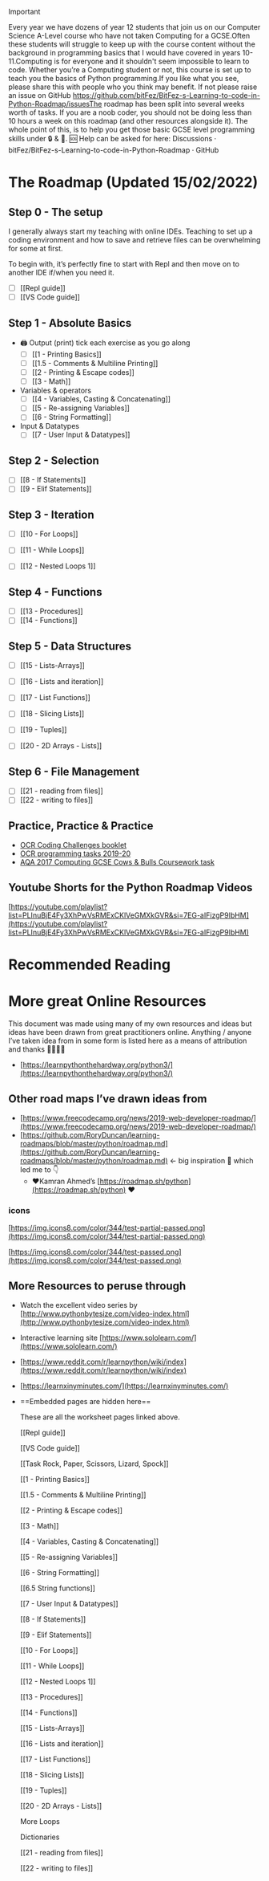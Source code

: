 > [!important]  
> Every year we have dozens of year 12 students that join us on our Computer Science A-Level course who have not taken Computing for a GCSE.Often these students will struggle to keep up with the course content without the background in programming basics that I would have covered in years 10-11.Computing is for everyone and it shouldn't seem impossible to learn to code. Whether you’re a Computing student or not, this course is set up to teach you the basics of Python programming.If you like what you see, please share this with people who you think may benefit. If not please raise an issue on GitHub https://github.com/bitFez/BitFez-s-Learning-to-code-in-Python-Roadmap/issuesThe roadmap has been split into several weeks worth of tasks. If you are a noob coder, you should not be doing less than 10 hours a week on this roadmap (and other resources alongside it). The whole point of this, is to help you get those basic GCSE level programming skills under 🔒 & 🔑. 🆘 Help can be asked for here: Discussions · bitFez/BitFez-s-Learning-to-code-in-Python-Roadmap · GitHub  

# The Roadmap (Updated 15/02/2022)

## Step 0 - The setup

I generally always start my teaching with online IDEs. Teaching to set up a coding environment and how to save and retrieve files can be overwhelming for some at first.

To begin with, it’s perfectly fine to start with Repl and then move on to another IDE if/when you need it.

- [ ] [[Repl guide]]
- [ ] [[VS Code guide]]

## Step 1 - Absolute Basics

- 🖨 Output (print) tick each exercise as you go along
    - [ ] [[1 - Printing Basics]]
    - [ ] [[1.5 - Comments & Multiline Printing]]
    - [ ] [[2 - Printing & Escape codes]]
    - [ ] [[3 - Math]]
- Variables & operators
    - [ ] [[4 - Variables, Casting & Concatenating]]
    - [ ] [[5 - Re-assigning Variables]]
    - [ ] [[6 - String Formatting]]
- Input & Datatypes
    - [ ] [[7 - User Input & Datatypes]]

## Step 2 - Selection

- [ ] [[8 - If Statements]]
- [ ] [[9 - Elif Statements]]

## Step 3 - Iteration

  

- [ ] [[10 - For Loops]]
- [ ] [[11 - While Loops]]
- [ ] [[12 - Nested Loops 1]]

  

## Step 4 - Functions

- [ ] [[13 - Procedures]]
- [ ] [[14 - Functions]]

## Step 5 - Data Structures

- [ ] [[15 - Lists-Arrays]]
- [ ] [[16 - Lists and iteration]]
- [ ] [[17 - List Functions]]
- [ ] [[18 - Slicing Lists]]
- [ ] [[19 - Tuples]]
- [ ] [[20 - 2D Arrays - Lists]]

  

## Step 6 - File Management

- [ ] [[21 - reading from files]]
- [ ] [[22 - writing to files]]

## Practice, Practice & Practice

- [OCR Coding Challenges booklet](https://www.ocr.org.uk/Images/260930-coding-challenges-booklet.pdf)
- [OCR programming tasks 2019-20](https://www.ocr.org.uk/Images/503195-programming-project-tasks-june-2019-and-june-2020.pdf)
- [AQA 2017 Computing GCSE Cows & Bulls Coursework task](https://teachinglondoncomputing.files.wordpress.com/2017/06/aqa-nea-task-2.pdf)

  

## Youtube Shorts for the Python Roadmap Videos

[https://youtube.com/playlist?list=PLInuBjE4Fy3XhPwVsRMExCKlVeGMXkGVR&si=7EG-aIFizgP9IbHM](https://youtube.com/playlist?list=PLInuBjE4Fy3XhPwVsRMExCKlVeGMXkGVR&si=7EG-aIFizgP9IbHM)

# Recommended Reading

  

# More great Online Resources

This document was made using many of my own resources and ideas but ideas have been drawn from great practitioners online. Anything / anyone I’ve taken idea from in some form is listed here as a means of attribution and thanks 🙌🤲👏👏

- [https://learnpythonthehardway.org/python3/](https://learnpythonthehardway.org/python3/)

## Other road maps I’ve drawn ideas from

- [https://www.freecodecamp.org/news/2019-web-developer-roadmap/](https://www.freecodecamp.org/news/2019-web-developer-roadmap/)
- [https://github.com/RoryDuncan/learning-roadmaps/blob/master/python/roadmap.md](https://github.com/RoryDuncan/learning-roadmaps/blob/master/python/roadmap.md) ← big inspiration 🤲 which led me to 👇
    - ❤Kamran Ahmed’s [https://roadmap.sh/python](https://roadmap.sh/python) ❤

  

### icons

[https://img.icons8.com/color/344/test-partial-passed.png](https://img.icons8.com/color/344/test-partial-passed.png)

[https://img.icons8.com/color/344/test-passed.png](https://img.icons8.com/color/344/test-passed.png)

## More Resources to peruse through

- Watch the excellent video series by [http://www.pythonbytesize.com/video-index.html](http://www.pythonbytesize.com/video-index.html)
- Interactive learning site [https://www.sololearn.com/](https://www.sololearn.com/)
- [https://www.reddit.com/r/learnpython/wiki/index](https://www.reddit.com/r/learnpython/wiki/index)
- [https://learnxinyminutes.com/](https://learnxinyminutes.com/)

  

  

  

  

  

  

  

- ==Embedded pages are hidden here==
    
    These are all the worksheet pages linked above.
    
    [[Repl guide]]
    
    [[VS Code guide]]
    
    [[Task Rock, Paper, Scissors, Lizard, Spock]]
    
    [[1 - Printing Basics]]
    
    [[1.5 - Comments & Multiline Printing]]
    
    [[2 - Printing & Escape codes]]
    
    [[3 - Math]]
    
    [[4 - Variables, Casting & Concatenating]]
    
    [[5 - Re-assigning Variables]]
    
    [[6 - String Formatting]]
    
    [[6.5 String functions]]
    
    [[7 - User Input & Datatypes]]
    
    [[8 - If Statements]]
    
    [[9 - Elif Statements]]
    
    [[10 - For Loops]]
    
    [[11 - While Loops]]
    
    [[12 - Nested Loops 1]]
    
    [[13 - Procedures]]
    
    [[14 - Functions]]
    
    [[15 - Lists-Arrays]]
    
    [[16 - Lists and iteration]]
    
    [[17 - List Functions]]
    
    [[18 - Slicing Lists]]
    
    [[19 - Tuples]]
    
    [[20 - 2D Arrays - Lists]]
    
    More Loops
    
    Dictionaries
    
    [[21 - reading from files]]
    
    [[22 - writing to files]]